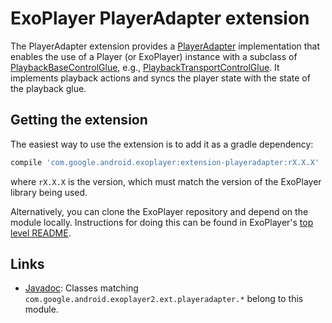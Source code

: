 # ExoPlayer PlayerAdapter extension #

The PlayerAdapter extension provides a [PlayerAdapter] implementation that enables
the use of a Player (or ExoPlayer) instance with a subclass of
[PlaybackBaseControlGlue], e.g., [PlaybackTransportControlGlue]. It implements
playback actions and syncs the player state with the state of the playback glue.

[PlayerAdapter]: https://developer.android.com/reference/android/support/v17/leanback/media/PlayerAdapter.html
[PlaybackBaseControlGlue]: https://developer.android.com/reference/android/support/v17/leanback/media/PlaybackBaseControlGlue.html
[PlaybackTransportControlGlue]: https://developer.android.com/reference/android/support/v17/leanback/media/PlaybackTransportControlGlue.html

## Getting the extension ##

The easiest way to use the extension is to add it as a gradle dependency:

```gradle
compile 'com.google.android.exoplayer:extension-playeradapter:rX.X.X'
```

where `rX.X.X` is the version, which must match the version of the ExoPlayer
library being used.

Alternatively, you can clone the ExoPlayer repository and depend on the module
locally. Instructions for doing this can be found in ExoPlayer's
[top level README][].

[top level README]: https://github.com/google/ExoPlayer/blob/release-v2/README.md

## Links ##

* [Javadoc][]: Classes matching
  `com.google.android.exoplayer2.ext.playeradapter.*` belong to this module.

[Javadoc]: https://google.github.io/ExoPlayer/doc/reference/index.html
